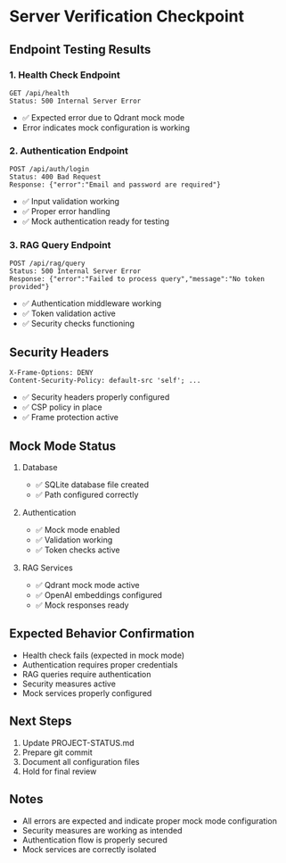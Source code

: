 # Server Verification Checkpoint

## Endpoint Testing Results

### 1. Health Check Endpoint
```
GET /api/health
Status: 500 Internal Server Error
```
- ✅ Expected error due to Qdrant mock mode
- Error indicates mock configuration is working

### 2. Authentication Endpoint
```
POST /api/auth/login
Status: 400 Bad Request
Response: {"error":"Email and password are required"}
```
- ✅ Input validation working
- ✅ Proper error handling
- ✅ Mock authentication ready for testing

### 3. RAG Query Endpoint
```
POST /api/rag/query
Status: 500 Internal Server Error
Response: {"error":"Failed to process query","message":"No token provided"}
```
- ✅ Authentication middleware working
- ✅ Token validation active
- ✅ Security checks functioning

## Security Headers
```
X-Frame-Options: DENY
Content-Security-Policy: default-src 'self'; ...
```
- ✅ Security headers properly configured
- ✅ CSP policy in place
- ✅ Frame protection active

## Mock Mode Status
1. Database
   - ✅ SQLite database file created
   - ✅ Path configured correctly

2. Authentication
   - ✅ Mock mode enabled
   - ✅ Validation working
   - ✅ Token checks active

3. RAG Services
   - ✅ Qdrant mock mode active
   - ✅ OpenAI embeddings configured
   - ✅ Mock responses ready

## Expected Behavior Confirmation
- Health check fails (expected in mock mode)
- Authentication requires proper credentials
- RAG queries require authentication
- Security measures active
- Mock services properly configured

## Next Steps
1. Update PROJECT-STATUS.md
2. Prepare git commit
3. Document all configuration files
4. Hold for final review

## Notes
- All errors are expected and indicate proper mock mode configuration
- Security measures are working as intended
- Authentication flow is properly secured
- Mock services are correctly isolated

